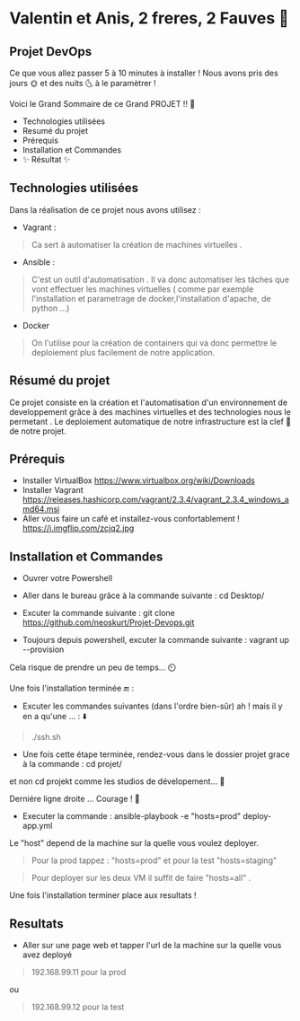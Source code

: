 # Valentin et Anis, 2 freres, 2 Fauves 👬
## Projet DevOps

Ce que vous allez passer 5 à 10 minutes à installer !
Nous avons pris des jours 🌞 et des nuits 🌜 à le paramètrer !

Voici le Grand Sommaire de ce Grand PROJET !! 👊

- Technologies utilisées
- Resumé du projet
- Prérequis 
- Installation et Commandes 
- ✨ Résultat  ✨


## Technologies utilisées

Dans la réalisation de ce projet nous avons utilisez :
- Vagrant :
> Ca sert à automatiser la création de machines virtuelles .
- Ansible :
> C'est un outil d'automatisation . Il va donc automatiser les tâches que vont effectuer les machines virtuelles ( comme par exemple l'installation et parametrage de docker,l'installation d'apache, de python ...)
- Docker
> On l'utilise pour la création de containers qui va donc permettre le deploiement plus facilement de notre application.

## Résumé du projet 

Ce projet consiste en la création et l'automatisation d'un environnement de developpement grâce à des machines virtuelles et des technologies nous le permetant . Le deploiement automatique de notre infrastructure est la clef 🔑 de notre projet.

## Prérequis

- Installer VirtualBox 
    https://www.virtualbox.org/wiki/Downloads
- Installer Vagrant 
    https://releases.hashicorp.com/vagrant/2.3.4/vagrant_2.3.4_windows_amd64.msi
- Aller vous faire un café et installez-vous confortablement !
    https://i.imgflip.com/zcjq2.jpg

## Installation et Commandes
- Ouvrer votre Powershell

- Aller dans le bureau grâce à la commande suivante : cd Desktop/

- Excuter la commande suivante : git clone https://github.com/neoskurt/Projet-Devops.git

- Toujours depuis powershell, excuter la commande suivante : vagrant up --provision

Cela risque de prendre un peu de temps... ⏲️

Une fois l'installation terminée 🔚 :

- Excuter les commandes suivantes (dans l'ordre bien-sûr) ah ! mais il y en a qu'une ... : ⬇️

> ./ssh.sh

- Une fois cette étape terminée, rendez-vous dans le dossier projet grace à la commande : cd projet/

et non cd projekt comme les studios de dévelopement... 🤡

Derniére ligne droite ... Courage ! 💪

- Executer la commande : ansible-playbook -e "hosts=prod" deploy-app.yml


Le "host" depend de la machine sur la quelle vous voulez deployer.

> Pour la prod tappez : "hosts=prod" et pour la test "hosts=staging"

> Pour deployer sur les deux VM il suffit de faire "hosts=all" .

Une fois l'installation terminer place aux resultats !

## Resultats

- Aller sur une page web et tapper l'url de la machine sur la quelle vous avez deployé

> 192.168.99.11 pour la prod

ou

> 192.168.99.12 pour la test
